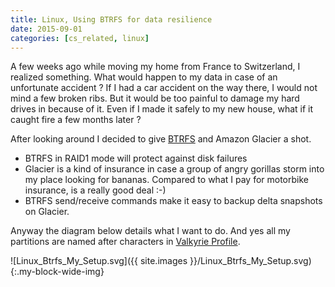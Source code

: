 ```yaml
---
title: Linux, Using BTRFS for data resilience
date: 2015-09-01
categories: [cs_related, linux]
---
```


A few weeks ago while moving my home from France to Switzerland, I realized something.
What would happen to my data in case of an unfortunate accident ? If I had a car accident on the way there,
I would not mind a few broken ribs. But it would be too painful to damage my hard drives in because of it.
Even if I made it safely to my new house, what if it caught fire a few months later ?

After looking around I decided to give [BTRFS][1] and Amazon Glacier a shot.

* BTRFS in RAID1 mode will protect against disk failures
* Glacier is a kind of insurance in case a group of angry gorillas storm into my place looking for bananas.
  Compared to what I pay for motorbike insurance, is a really good deal :-)
* BTRFS send/receive commands make it easy to backup delta snapshots on Glacier.

Anyway the diagram below details what I want to do. And yes all my partitions are named after characters in
[Valkyrie Profile][2].

![Linux_Btrfs_My_Setup.svg]({{ site.images }}/Linux_Btrfs_My_Setup.svg){:.my-block-wide-img}

[1]: https://lwn.net/Articles/576276/
[2]: http://valkyrieprofile.wikia.com/wiki/Valkyrie_Profile_Wiki
